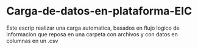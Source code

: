 # Carga-de-datos-en-plataforma-EIC
Este escrip realizar una carga automatica, basados en flujo logico de informacion que reposa en una carpeta con archivos y con datos en columnas en un .csv
